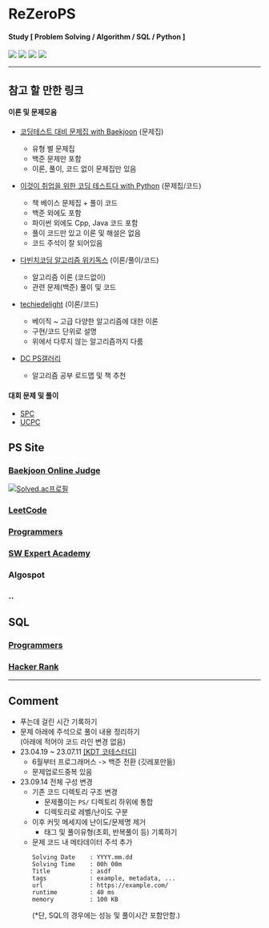 # ReZeroPS

#### Study [ Problem Solving / Algorithm / SQL / Python ]

<img src="https://img.shields.io/badge/github-181717?style=flat&logo=github&logoColor=white"/> <img src="https://img.shields.io/badge/python-3776AB?style=flat&logo=python&logoColor=white"/> <img src="https://img.shields.io/badge/vscode-007ACC?style=flat&logo=visualstudiocode&logoColor=white"/> <img src="https://img.shields.io/badge/pycharm-000000?style=flat&logo=pycharm&logoColor=white"/>

***

## 참고 할 만한 링크

#### 이론 및 문제모음

- [코딩테스트 대비 문제집 with Baekjoon](https://github.com/tony9402/baekjoon) (문제집)
  - 유형 별 문제집
  - 백준 문제만 포함
  - 이론, 풀이, 코드 없이 문제집만 있음

- [이것이 취업을 위한 코딩 테스트다 with Python](https://github.com/ndb796/python-for-coding-test) (문제집/코드)
  - 책 베이스 문제집 + 풀이 코드
  - 백준 외에도 포함
  - 파이썬 외에도 Cpp, Java 코드 포함
  - 풀이 코드만 있고 이론 및 해설은 없음
  - 코드 주석이 잘 되어있음

- [다빈치코딩 알고리즘 위키독스](https://wikidocs.net/book/10280) (이론/풀이/코드)
  - 알고리즘 이론 (코드없이)
  - 관련 문제(백준) 풀이 및 코드

- [techiedelight](https://www.techiedelight.com/ko/data-structures-and-algorithms-problems/) (이론/코드)
  - 베이직 ~ 고급 다양한 알고리즘에 대한 이론
  - 구현/코드 단위로 설명
  - 위에서 다루지 않는 알고리즘까지 다룸

- [DC PS갤러리](https://gall.dcinside.com/mgallery/board/view/?id=ps&no=27&page=1)
  - 알고리즘 공부 로드맵 및 책 추천


#### 대회 문제 및 풀이

- [SPC](https://icpc.team/spc)
- [UCPC](https://ucpc.acmicpc.net/info)



## PS Site

### [Baekjoon Online Judge](https://www.acmicpc.net/)

[![Solved.ac프로필](http://mazassumnida.wtf/api/generate_badge?boj=hopeace6)](https://solved.ac/hopeace6)

### [LeetCode](https://leetcode.com/problemset/)


### [Programmers](https://programmers.co.kr/)


### [SW Expert Academy](https://swexpertacademy.com/)


### Algospot

### ..



## SQL

### [Programmers](https://programmers.co.kr/)

### [Hacker Rank]()


***


## Comment

- 푸는데 걸린 시간 기록하기
- 문제 아래에 주석으로 풀이 내용 정리하기   
  (아래에 적어야 코드 라인 변경 없음)
- 23.04.19 ~ 23.07.11 [[KDT 코테스터디]](https://github.com/Hyuoo/DE_Coding_Study)
  - 6월부터 프로그래머스 -> 백준 전환 (깃레포만듦)
  - 문제업로드중복 있음
- 23.09.14 전체 구성 변경
  - 기존 코드 디렉토리 구조 변경
    - 문제풀이는 `PS/` 디렉토리 하위에 통합
    - 디렉토리로 레벨/난이도 구분
  - 이후 커밋 메세지에 난이도/문제명 제거
    - 태그 및 풀이유형(초회, 반복풀이 등) 기록하기
  - 문제 코드 내 메타데이터 주석 추가
    ```
    Solving Date    : YYYY.mm.dd
    Solving Time    : 00h 00m
    Title           : asdf
    tags            : example, metadata, ...
    url             : https://example.com/
    runtime         : 40 ms
    memory          : 100 KB
    ```
    (*단, SQL의 경우에는 성능 및 풀이시간 포함안함.)
